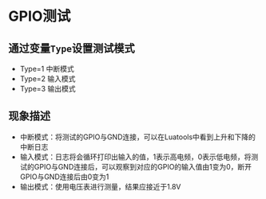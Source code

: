 # GPIO测试

## 通过变量`Type`设置测试模式
+ Type=1 中断模式
+ Type=2 输入模式
+ Type=3 输出模式

## 现象描述

+ 中断模式：将测试的GPIO与GND连接，可以在Luatools中看到上升和下降的中断日志
+ 输入模式：日志将会循环打印出输入的值，1表示高电频，0表示低电频，将测试的GPIO与GND连接后，可以观察到对应的GPIO的输入值由1变为0，断开GPIO与GND连接后由0变为1
+ 输出模式：使用电压表进行测量，结果应接近于1.8V